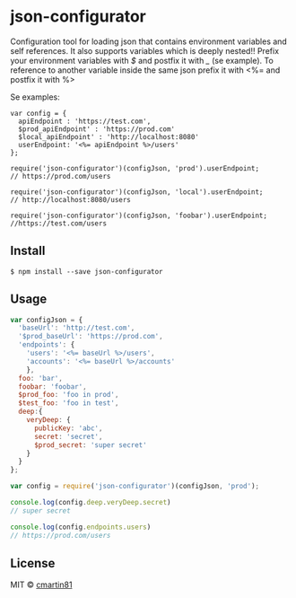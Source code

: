 # json-configurator

Configuration tool for loading json that contains environment variables and self references. 
It also supports variables which is deeply nested!!
Prefix your environment variables with *$* and postfix it with *_* (se example). To reference to another variable inside the same json prefix it with <%= and postfix it with %>


Se examples:

```
var config = {
  apiEndpoint : 'https://test.com',
  $prod_apiEndpoint' : 'https://prod.com'
  $local_apiEndpoint' : 'http://localhost:8080'
  userEndpoint: '<%= apiEndpoint %>/users'
};

require('json-configurator')(configJson, 'prod').userEndpoint; 
// https://prod.com/users

require('json-configurator')(configJson, 'local').userEndpoint; 
// http://localhost:8080/users

require('json-configurator')(configJson, 'foobar').userEndpoint; 
//https://test.com/users
```


## Install

```
$ npm install --save json-configurator
```


## Usage

```js
var configJson = {
  'baseUrl': 'http://test.com',
  '$prod_baseUrl': 'https://prod.com',
  'endpoints': {
    'users': '<%= baseUrl %>/users',
	'accounts': '<%= baseUrl %>/accounts'
	},
  foo: 'bar',
  foobar: 'foobar',
  $prod_foo: 'foo in prod',
  $test_foo: 'foo in test',
  deep:{
    veryDeep: {
      publicKey: 'abc',
      secret: 'secret',
      $prod_secret: 'super secret'
    }
  }
};

var config = require('json-configurator')(configJson, 'prod');

console.log(config.deep.veryDeep.secret) 
// super secret

console.log(config.endpoints.users)
// https://prod.com/users

```

## License

MIT © [cmartin81](https://github.com/cmartin81)
